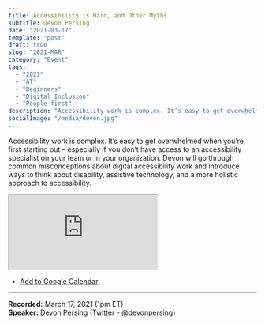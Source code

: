 ```yaml
---
title: Accessibility is Hard, and Other Myths
subtitle: Devon Persing
date: "2021-03-17"
template: "post"
draft: true
slug: "2021-MAR"
category: "Event"
tags:
  - "2021"
  - "AT"
  - "Beginners"
  - "Digital Inclusion"
  - "People-first"
description: "Accessibility work is complex. It’s easy to get overwhelmed when you’re first starting out – especially if you don’t have access to an accessibility specialist on your team or in your organization. Devon will go through common misconceptions about digital accessibility work and introduce ways to think about disability, assistive technology, and a more holistic approach to accessibility."
socialImage: "/media/devon.jpg"
---
```

Accessibility work is complex. It’s easy to get overwhelmed when you’re first starting out – especially if you don’t have access to an accessibility specialist on your team or in your organization. Devon will go through common misconceptions about digital accessibility work and introduce ways to think about disability, assistive technology, and a more holistic approach to accessibility.

<iframe title="Accessibility is Hard, and Other Mythss by Devon Persing" src="https://www.youtube.com/embed/7jho7wC1t6c" allow="accelerometer; autoplay; encrypted-media; gyroscope; picture-in-picture" allowfullscreen></iframe>

<ul class="calendar"><li class="calendar__list-item"><a class="calendars__list-item-link" target="_blank" href="https://calendar.google.com/event?action=TEMPLATE&tmeid=MGRsNnZyYnVvaDQ4OGw2aTcwcWM4MGdmYjAgYWNjZXNzaWJpbGl0eXRhbGtzQG0&tmsrc=accessibilitytalks%40gmail.com">Add to Google Calendar</a></li>
</ul>

-----
<b>Recorded:</b> March 17, 2021 (1pm ET)<br>
<b>Speaker:</b> Devon Persing (Twitter - @devonpersing)
